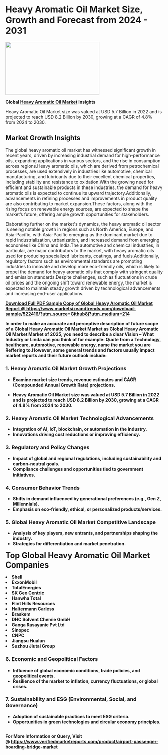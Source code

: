 <H1>Heavy Aromatic Oil Market Size, Growth and Forecast from 2024 - 2031</H1><img class="aligncenter size-medium wp-image-584254" src="https://thirdeyenews.in/wp-content/uploads/2024/09/Global-Market-Research-300x168.jpeg" alt="" width="300" height="168" /><p><strong>Global&nbsp;<a href="https://www.marketsizeandtrends.com/download-sample/522416/?utm_source=Github8j?utm_medium=214">Heavy Aromatic Oil Market</a> Insights</strong></p><p>Heavy Aromatic Oil Market size was valued at USD 5.7 Billion in 2022 and is projected to reach USD 8.2 Billion by 2030, growing at a CAGR of 4.8% from 2024 to 2030.</p><p><h2>Market Growth Insights</h2> <p>The global heavy aromatic oil market has witnessed significant growth in recent years, driven by increasing industrial demand for high-performance oils, expanding applications in various sectors, and the rise in consumption across regions.Heavy aromatic oils, which are derived from petrochemical processes, are used extensively in industries like automotive, chemical manufacturing, and lubricants due to their excellent chemical properties, including stability and resistance to oxidation.With the growing need for efficient and sustainable products in these industries, the demand for heavy aromatic oils is expected to continue its upward trajectory.Additionally, advancements in refining processes and improvements in product quality are also contributing to market expansion.These factors, along with the rising focus on renewable energy sources, are expected to shape the market’s future, offering ample growth opportunities for stakeholders.</p> <p><strong><a href="#"></a></strong></p> <p>Elaborating further on the market's dynamics, the heavy aromatic oil sector is seeing notable growth in regions such as North America, Europe, and Asia-Pacific, with Asia-Pacific emerging as the dominant market due to rapid industrialization, urbanization, and increased demand from emerging economies like China and India.The automotive and chemical industries, in particular, are major contributors to the market, with heavy aromatic oils used for producing specialized lubricants, coatings, and fuels.Additionally, regulatory factors such as environmental standards are prompting industries to innovate and develop more eco-friendly oils, which is likely to propel the demand for heavy aromatic oils that comply with stringent quality and emission standards.Despite challenges, such as fluctuations in crude oil prices and the ongoing shift toward renewable energy, the market is expected to maintain steady growth driven by technological advancements and increasing end-user applications.</p> <p><strong><a href="#"></p><p><span class=""><strong>Download Full PDF Sample Copy of Global Heavy Aromatic Oil Market Report</strong> @ <a href="https://www.marketsizeandtrends.com/download-sample/522416/?utm_source=Github8j?utm_medium=214" target="_blank">https://www.marketsizeandtrends.com/download-sample/522416/?utm_source=Github8j?utm_medium=214</a></span></p><p>In order to make an accurate and perceptive description of future scope of a Global&nbsp;Heavy Aromatic Oil Market Market as Global&nbsp;Heavy Aromatic Oil Market Market of 2025, you need to describe a clear Vision &ndash; What Industry or Linda can you think of for example: Quote from a Technology, healthcare, automotive, renewable energy, name the market you are Reffering to.However, some general trends and factors usually impact market reports and their future outlook include:</p><h3>1.&nbsp;<strong>Heavy Aromatic Oil Market Growth Projections</strong></h3><ul><li>Examine market size trends, revenue estimates and CAGR (Compounded Annual Growth Rate) projections.</li><li><p>Heavy Aromatic Oil Market size was valued at USD 5.7 Billion in 2022 and is projected to reach USD 8.2 Billion by 2030, growing at a CAGR of 4.8% from 2024 to 2030.</p></li></ul><h3>2.&nbsp;<strong>Heavy Aromatic Oil Market Technological Advancements</strong></h3><ul><li>Integration of AI, IoT, blockchain, or automation in the industry.</li><li>Innovations driving cost reductions or improving efficiency.</li></ul><h3>3.&nbsp;<strong>Regulatory and Policy Changes</strong></h3><ul><li>Impact of global and regional regulations, including sustainability and carbon-neutral goals.</li><li>Compliance challenges and opportunities tied to government initiatives.</li></ul><h3>4.&nbsp;<strong>Consumer Behavior Trends</strong></h3><ul><li>Shifts in demand influenced by generational preferences (e.g., Gen Z, Millennials).</li><li>Emphasis on eco-friendly, ethical, or personalized products/services.</li></ul><h3>5.&nbsp;<strong>Global Heavy Aromatic Oil Market Competitive Landscape</strong></h3><ul><li>Analysis of key players, new entrants, and partnerships shaping the industry.</li><li>Strategies for differentiation and market penetration.</li></ul><p data-pm-slice="1 1 []"><span style="color: inherit; font-family: inherit; font-size: 25px;">Top Global Heavy Aromatic Oil Market Companies</span></p><div class="" data-test-id=""><p><li>Shell</li><li> ExxonMobil</li><li> TotalEnergies</li><li> SK Geo Centric</li><li> Hanwha Total</li><li> Flint Hills Resources</li><li> Haltermann Carless</li><li> Braskem</li><li> DHC Solvent Chemie GmbH</li><li> Ganga Rasayanie Pvt Ltd</li><li> Sinopec</li><li> CNPC</li><li> Jiangsu Hualun</li><li> Suzhou Jiutai Group</li></p></div><h3>6.&nbsp;<strong>Economic and Geopolitical Factors</strong></h3><ul><li>Influence of global economic conditions, trade policies, and geopolitical events.</li><li>Resilience of the market to inflation, currency fluctuations, or global crises.</li></ul><h3>7.&nbsp;<strong>Sustainability and ESG (Environmental, Social, and Governance)</strong></h3><ul><li>Adoption of sustainable practices to meet ESG criteria.</li><li>Opportunities in green technologies and circular economy principles.</li></ul><h2><strong style="font-size: 14px;">For More Information or Query, Visit @&nbsp;</strong><a style="background-color: #ffffff; font-size: 14px;" href="https://www.marketsizeandtrends.com/report/heavy-aromatic-oil-market/" target="_blank">https://www.verifiedmarketreports.com/product/airport-passenger-boarding-bridge-market</a></h2>